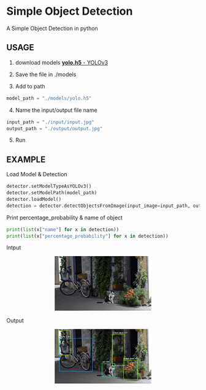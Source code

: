 # Simple Object Detection

A Simple Object Detection in python

## USAGE

1. download models [**yolo.h5** - YOLOv3](https://github.com/OlafenwaMoses/ImageAI/releases/download/1.0/yolo.h5)

2. Save the file in ./models

3. Add to path

```python 
model_path = "./models/yolo.h5"
```

4. Name the input/output file name

```python
input_path = "./input/input.jpg"
output_path = "./output/output.jpg"
```

5. Run

## EXAMPLE

Load Model & Detection

```python
detector.setModelTypeAsYOLOv3()
detector.setModelPath(model_path)
detector.loadModel()
detection = detector.detectObjectsFromImage(input_image=input_path, output_image_path=output_path)
```

Print percentage_probability & name of object

```python
print(list(x["name"] for x in detection))
print(list(x["percentage_probability"] for x in detection))
```

Intput

<p align=center>
  <img width="50%" src="https://github.com/Xenia101/Simple-Object-Detection/blob/master/input/sample_img.jpg?raw=true">
</p>

Output

<p align=center>
  <img width="50%" src="https://github.com/Xenia101/Simple-Object-Detection/blob/master/output/output.jpg?raw=true">
</p>
